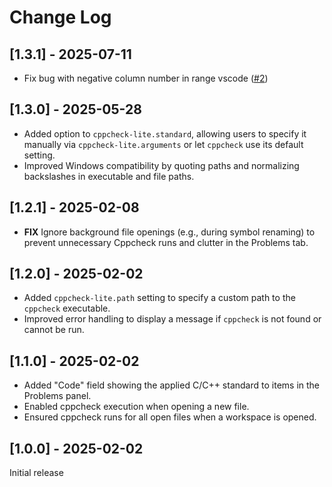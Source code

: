 # Change Log

## [1.3.1] - 2025-07-11
- Fix bug with negative column number in range vscode ([#2](https://github.com/JustusRijke/Cppcheck-Lite/pull/2))

## [1.3.0] - 2025-05-28
- Added <none> option to `cppcheck-lite.standard`, allowing users to specify it manually via `cppcheck-lite.arguments` or let `cppcheck` use its default setting.
- Improved Windows compatibility by quoting paths and normalizing backslashes in executable and file paths. 

## [1.2.1] - 2025-02-08
- **FIX** Ignore background file openings (e.g., during symbol renaming) to prevent unnecessary Cppcheck runs and clutter in the Problems tab.

## [1.2.0] - 2025-02-02
- Added `cppcheck-lite.path` setting to specify a custom path to the `cppcheck` executable.
- Improved error handling to display a message if `cppcheck` is not found or cannot be run.  

## [1.1.0] - 2025-02-02
- Added "Code" field showing the applied C/C++ standard to items in the Problems panel.
- Enabled cppcheck execution when opening a new file.
- Ensured cppcheck runs for all open files when a workspace is opened.

## [1.0.0] - 2025-02-02
Initial release